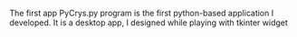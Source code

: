 The first app PyCrys.py program is the first python-based application I developed. It is a desktop app, I designed while playing with tkinter widget  
